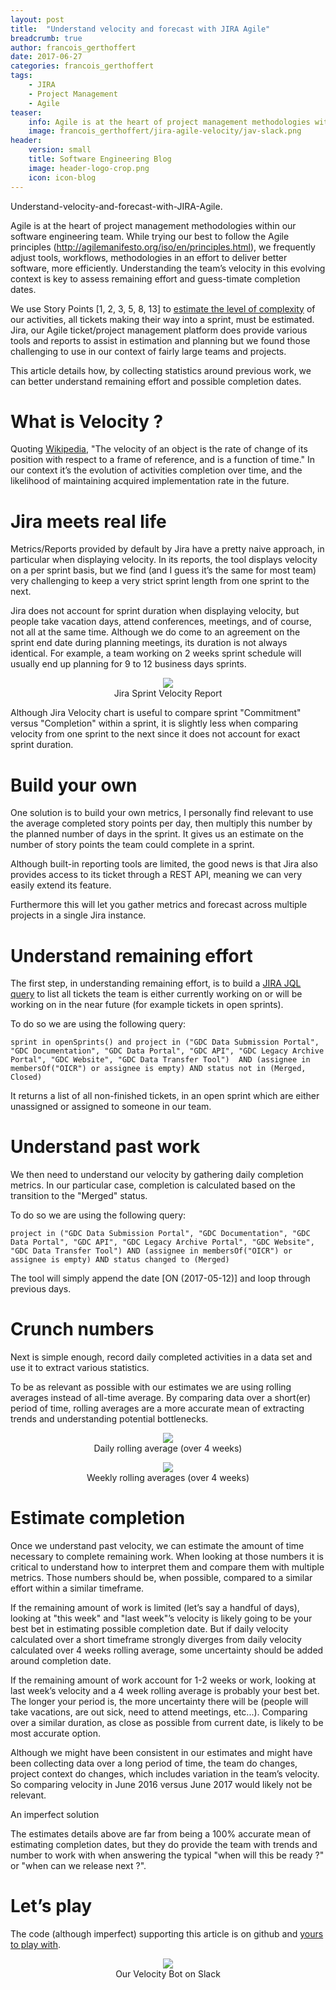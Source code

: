 ```yaml
---
layout: post
title:  "Understand velocity and forecast with JIRA Agile"
breadcrumb: true
author: francois_gerthoffert
date: 2017-06-27
categories: francois_gerthoffert
tags:
    - JIRA
    - Project Management
    - Agile
teaser:
    info: Agile is at the heart of project management methodologies within our software engineering team. While trying our best to follow the Agile principles, we frequently adjust tools, workflows, methodologies in an effort to deliver better software, more efficiently. Understanding the team’s velocity in this evolving context is key to assess remaining effort and guess-timate completion dates.
    image: francois_gerthoffert/jira-agile-velocity/jav-slack.png
header:
    version: small
    title: Software Engineering Blog
    image: header-logo-crop.png
    icon: icon-blog
---
```


Understand-velocity-and-forecast-with-JIRA-Agile.

Agile is at the heart of project management methodologies within our software engineering team. While trying our best to follow the Agile principles (http://agilemanifesto.org/iso/en/principles.html), we frequently adjust tools, workflows, methodologies in an effort to deliver better software, more efficiently. Understanding the team’s velocity in this evolving context is key to assess remaining effort and guess-timate completion dates.
 
We use Story Points [1, 2, 3, 5, 8, 13] to [estimate the level of complexity](https://www.atlassian.com/agile/estimation) of our activities, all tickets making their way into a sprint, must be estimated. Jira, our Agile ticket/project management platform does provide various tools and reports to assist in estimation and planning but we found those challenging to use in our context of fairly large teams and projects.
 
This article details how, by collecting statistics around previous work, we can better understand remaining effort and possible completion dates.
 
# What is Velocity ?
 
Quoting [Wikipedia](https://en.wikipedia.org/wiki/Velocity), "The velocity of an object is the rate of change of its position with respect to a frame of reference, and is a function of time." In our context it’s the evolution of activities completion over time, and the likelihood of maintaining acquired implementation rate in the future. 
 
# Jira meets real life
 
Metrics/Reports provided by default by Jira have a pretty naive approach, in particular when displaying velocity. In its reports, the tool displays velocity on a per sprint basis, but we find (and I guess it’s the same for most team) very challenging to keep a very strict sprint length from one sprint to the next. 
 
Jira does not account for sprint duration when displaying velocity, but people take vacation days, attend conferences, meetings, and of course, not all at the same time. Although we do come to an agreement on the sprint end date during planning meetings, its duration is not always identical. For example,  a team working on 2 weeks sprint schedule will usually end up planning for 9 to 12 business days sprints. 
 
<center>
  <figure style="width: 70%;">
      <img src="{{site.urlimg}}francois_gerthoffert/jira-agile-velocity/jira-sprint-velocity.png"/>
      <figcaption>Jira Sprint Velocity Report</figcaption>
  </figure>
</center>


Although Jira Velocity chart is useful to compare sprint "Commitment" versus "Completion" within a sprint, it is slightly less when comparing velocity from one sprint to the next since it does not account for exact sprint duration.
 
# Build your own
 
One solution is to build your own metrics, I personally find relevant to use the average completed story points per day, then multiply this number by the planned number of days in the sprint. It gives us an estimate on the number of story points the team could complete in a sprint. 
 
Although built-in reporting tools are limited, the good news is that Jira also provides access to its ticket through a REST API, meaning we can very easily extend its feature.
 
Furthermore this will let you gather metrics and forecast across multiple projects in a single Jira instance.
 
# Understand remaining effort
 
The first step, in understanding remaining effort, is to build a [JIRA JQL query](https://confluence.atlassian.com/jirasoftwarecloud/advanced-searching-764478330.html) to list all tickets the team is either currently working on or will be working on in the near future (for example tickets in open sprints).
 
To do so we are using the following query:

~~~
sprint in openSprints() and project in ("GDC Data Submission Portal", "GDC Documentation", "GDC Data Portal", "GDC API", "GDC Legacy Archive Portal", "GDC Website", "GDC Data Transfer Tool")  AND (assignee in membersOf("OICR") or assignee is empty) AND status not in (Merged, Closed)
~~~

It returns a list of all non-finished tickets, in an open sprint which are either unassigned or assigned to someone in our team.
 
# Understand past work
 
We then need to understand our velocity by gathering daily completion metrics. In our particular case, completion is calculated based on the transition to the "Merged" status.  
 
To do so we are using the following query:

~~~
project in ("GDC Data Submission Portal", "GDC Documentation", "GDC Data Portal", "GDC API", "GDC Legacy Archive Portal", "GDC Website", "GDC Data Transfer Tool") AND (assignee in membersOf("OICR") or assignee is empty) AND status changed to (Merged)
~~~

The tool will simply append the date [ON (2017-05-12)] and loop through previous days.
 
# Crunch numbers
 
Next is simple enough, record daily completed activities in a data set and use it to extract various statistics.
 
To be as relevant as possible with our estimates we are using rolling averages instead of all-time average. By comparing data over a short(er) period of time, rolling averages are a more accurate mean of extracting trends and understanding potential bottlenecks. 
 
<center>
  <figure>
      <img src="{{site.urlimg}}francois_gerthoffert/jira-agile-velocity/daily-velocity.png"/>
      <figcaption>Daily rolling average (over 4 weeks)</figcaption>
  </figure>
</center>

<center>
  <figure>
      <img src="{{site.urlimg}}francois_gerthoffert/jira-agile-velocity/weekly-velocity.png"/>
      <figcaption>Weekly rolling averages (over 4 weeks)</figcaption>
  </figure>
</center>

 
# Estimate completion
 
Once we understand past velocity, we can estimate the amount of time necessary to complete remaining work. When looking at those numbers it is critical to understand how to interpret them and compare them with multiple metrics. Those numbers should be, when possible, compared to a similar effort within a similar timeframe.
 
If the remaining amount of work is limited (let’s say a handful of days), looking at "this week" and "last week"’s velocity is likely going to be your best bet in estimating possible completion date. But if daily velocity calculated over a short timeframe strongly diverges from daily velocity calculated over 4 weeks rolling average, some uncertainty should be added around completion date.
 
If the remaining amount of work account for 1-2 weeks or work, looking at last week’s velocity and a 4 week rolling average is probably your best bet. The longer your period is, the more uncertainty there will be (people will take vacations, are out sick, need to attend meetings, etc...). Comparing over a similar duration, as close as possible from current date, is likely to be most accurate option. 
 
Although we might have been consistent in our estimates and might have been collecting data over a long period of time, the team do changes, project context do changes, which includes variation in the team’s velocity. So comparing velocity in June 2016 versus June 2017 would likely not be relevant.
 
An imperfect solution
 
The estimates details above are far from being a 100% accurate mean of estimating completion dates, but they do provide the team with trends and number to work with when answering the typical "when will this be ready ?" or "when can we release next ?".
 
# Let’s play
 
The code (although imperfect) supporting this article is on github and [yours to play with](https://github.com/Fgerthoffert/jira-agile-velocity).

<center>
  <figure style="width: 70%;">
      <img src="{{site.urlimg}}francois_gerthoffert/jira-agile-velocity/jav-slack.png"/>
      <figcaption>Our Velocity Bot on Slack</figcaption>
  </figure>
</center>

